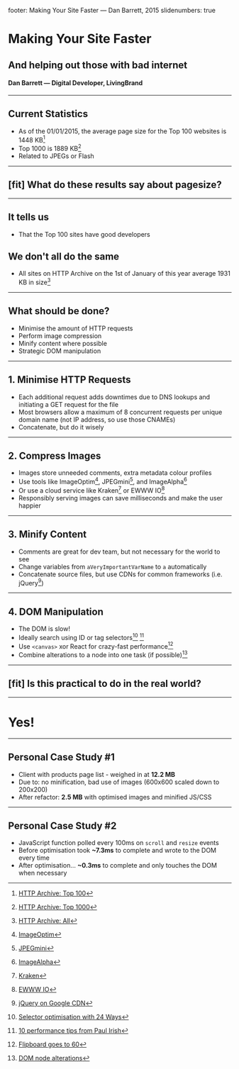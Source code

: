 footer: Making Your Site Faster — Dan Barrett, 2015
slidenumbers: true
# Making Your Site Faster
## And helping out those with bad internet

#### Dan Barrett — Digital Developer, LivingBrand

---

## Current Statistics
- As of the 01/01/2015, the average page size for the Top 100 websites is 1448 KB[^1]
- Top 1000 is 1889 KB[^2]
- Related to JPEGs or Flash

[^1]: [HTTP Archive: Top 100](http://httparchive.org/interesting.php?a=All&l=Jan%201%202015&s=Top100)

[^2]: [HTTP Archive: Top 1000](http://httparchive.org/interesting.php?a=All&l=Jan%201%202015&s=Top1000)

---

## [fit] What do these results say about pagesize?

---

## It tells us
- That the Top 100 sites have good developers

## We don't all do the same
- All sites on HTTP Archive on the 1st of January of this year average 1931 KB in size[^3]

[^3]: [HTTP Archive: All](http://httparchive.org/interesting.php?a=All&l=Jan%201%202015&s=All)

---

## What should be done?
- Minimise the amount of HTTP requests
- Perform image compression
- Minify content where possible
- Strategic DOM manipulation

---

## 1. Minimise HTTP Requests
- Each additional request adds downtimes due to DNS lookups and initiating a GET request for the file
- Most browsers allow a maximum of 8 concurrent requests per unique domain name (not IP address, so use those CNAMEs)
- Concatenate, but do it wisely

---

## 2. Compress Images
- Images store unneeded comments, extra metadata colour profiles
- Use tools like ImageOptim[^4], JPEGmini[^5], and ImageAlpha[^6]
- Or use a cloud service like Kraken[^7] or EWWW IO[^8]
- Responsibly serving images can save milliseconds and make the user happier

[^4]: [ImageOptim](https://imageoptim.com/)

[^5]: [JPEGmini](http://www.jpegmini.com/)

[^6]: [ImageAlpha](http://pngmini.com/)

[^7]: [Kraken](https://kraken.io/)

[^8]: [EWWW IO](http://ewww.io/)

---

## 3. Minify Content
- Comments are great for dev team, but not necessary for the world to see
- Change variables from `aVeryImportantVarName` to `a` automatically
- Concatenate source files, but use CDNs for common frameworks (i.e. jQuery[^9])

[^9]: [jQuery on Google CDN](https://developers.google.com/speed/libraries/devguide#jquery)

---

## 4. DOM Manipulation
- The DOM is slow!
- Ideally search using ID or tag selectors[^10] [^11]
- Use `<canvas>` xor React for crazy-fast performance[^12]
- Combine alterations to a node into one task (if possible)[^13]

[^10]: [Selector optimisation with 24 Ways](http://24ways.org/2011/your-jquery-now-with-less-suck)

[^11]: [10 performance tips from Paul Irish](http://jonraasch.com/blog/10-advanced-jquery-performance-tuning-tips-from-paul-irish)

[^12]: [Flipboard goes to 60](http://engineering.flipboard.com/2015/02/mobile-web/)

[^13]: [DOM node alterations](http://ejohn.org/blog/dom-documentfragments/)

---

## [fit] Is this practical to do in the real world?

---

# Yes!

---

## Personal Case Study #1
- Client with products page list - weighed in at **12.2 MB**
- Due to: no minification, bad use of images (600x600 scaled down to 200x200)
- After refactor: **2.5 MB** with optimised images and minified JS/CSS

---

## Personal Case Study #2
- JavaScript function polled every 100ms on `scroll` and `resize` events
- Before optimisation took **~7.3ms** to complete and wrote to the DOM every time
- After optimisation... **~0.3ms** to complete and only touches the DOM when necessary